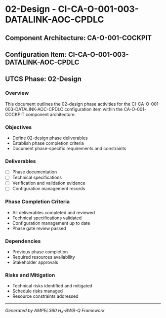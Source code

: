 # 02-Design - CI-CA-O-001-003-DATALINK-AOC-CPDLC

## Component Architecture: CA-O-001-COCKPIT
## Configuration Item: CI-CA-O-001-003-DATALINK-AOC-CPDLC
## UTCS Phase: 02-Design

### Overview
This document outlines the 02-design phase activities for the CI-CA-O-001-003-DATALINK-AOC-CPDLC configuration item within the CA-O-001-COCKPIT component architecture.

### Objectives
- Define 02-design phase deliverables
- Establish phase completion criteria
- Document phase-specific requirements and constraints

### Deliverables
- [ ] Phase documentation
- [ ] Technical specifications
- [ ] Verification and validation evidence
- [ ] Configuration management records

### Phase Completion Criteria
- All deliverables completed and reviewed
- Technical specifications validated
- Configuration management up to date
- Phase gate review passed

### Dependencies
- Previous phase completion
- Required resources availability
- Stakeholder approvals

### Risks and Mitigation
- Technical risks identified and mitigated
- Schedule risks managed
- Resource constraints addressed

---
*Generated by AMPEL360 H₂-BWB-Q Framework*
